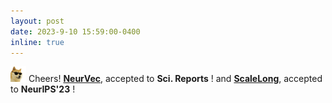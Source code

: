 ```yaml
---
layout: post
date: 2023-9-10 15:59:00-0400
inline: true
---
```


<img src="https://github.com/dedekinds/dedekinds.github.io/raw/main/_pages/cool-doge.gif" width="25"> Cheers! <strong>[NeurVec](https://arxiv.org/abs/2208.03680)</strong>,
 accepted to <b>Sci. Reports</b>  ! and <strong>[ScaleLong](https://github.com/sail-sg/ScaleLong)</strong>, accepted to <b>NeurIPS'23</b>  ! 
